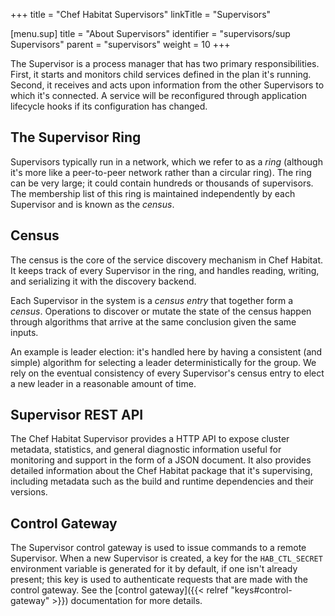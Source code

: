 +++
title = "Chef Habitat Supervisors"
linkTitle = "Supervisors"


[menu.sup]
    title = "About Supervisors"
    identifier = "supervisors/sup Supervisors"
    parent = "supervisors"
    weight = 10
+++

The Supervisor is a process manager that has two primary responsibilities. First, it starts and monitors child services defined in the plan it's running. Second, it receives and acts upon information from the other Supervisors to which it's connected. A service will be reconfigured through application lifecycle hooks if its configuration has changed.

## The Supervisor Ring

Supervisors typically run in a network, which we refer to as a *ring* (although it's more like a peer-to-peer network rather than a circular ring). The ring can be very large; it could contain hundreds or thousands of supervisors. The membership list of this ring is maintained independently by each Supervisor and is known as the *census*.

## Census

The census is the core of the service discovery mechanism in Chef Habitat. It keeps track of every Supervisor in the ring, and handles reading, writing, and serializing it with the discovery backend.

Each Supervisor in the system is a *census entry* that together form a *census*. Operations to discover or mutate the state of the census happen through algorithms that arrive at the same conclusion given the same inputs.

An example is leader election: it's handled here by having a consistent (and simple) algorithm for selecting a leader deterministically for the group. We rely on the eventual consistency of every Supervisor's census entry to elect a new leader in a reasonable amount of time.

## Supervisor REST API

The Chef Habitat Supervisor provides a HTTP API to expose cluster metadata, statistics, and general diagnostic information useful for monitoring and support in the form of a JSON document. It also provides detailed information about the Chef Habitat package that it's supervising, including metadata such as the build and runtime dependencies and their versions.

## Control Gateway

The Supervisor control gateway is used to issue commands to a remote Supervisor. When a new Supervisor is created, a key for the `HAB_CTL_SECRET` environment variable is generated for it by default, if one isn't already present; this key is used to authenticate requests that are made with the control gateway.
See the [control gateway]({{< relref "keys#control-gateway" >}}) documentation for more details.
